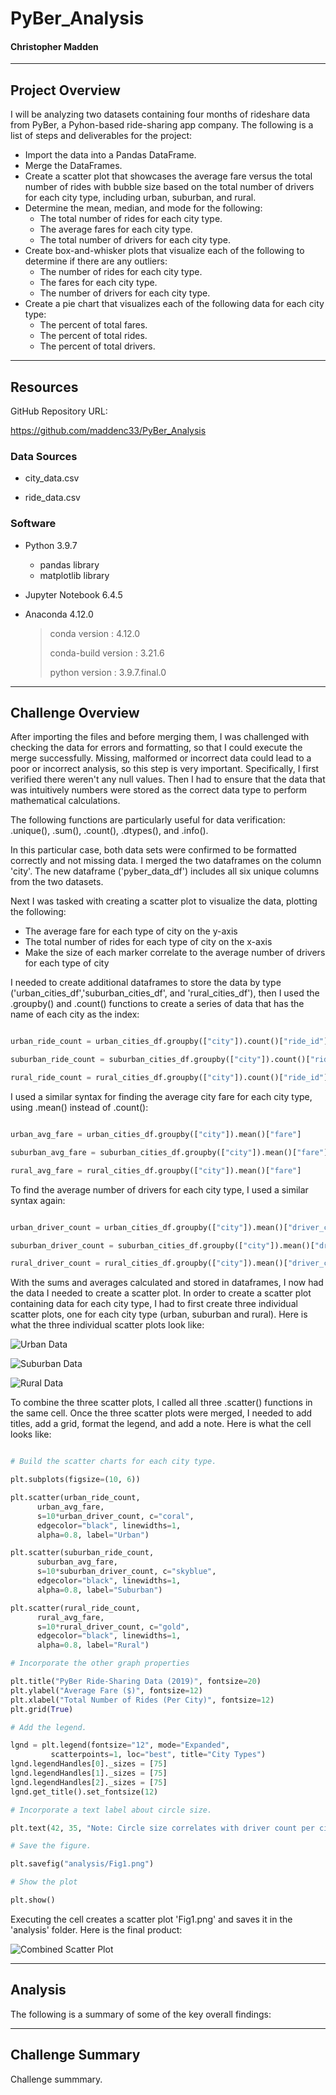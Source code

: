# PyBer_Analysis

#### Christopher Madden

---

## Project Overview

I will be analyzing two datasets containing four months of rideshare data from PyBer, a Pyhon-based ride-sharing app company.  The following is a list of steps and deliverables for the project: 

- Import the data into a Pandas DataFrame.
- Merge the DataFrames.
- Create a scatter plot that showcases the average fare versus the total number of rides with bubble size based on the total number of drivers for each city type, including urban, suburban, and rural.
- Determine the mean, median, and mode for the following:
  - The total number of rides for each city type.
  - The average fares for each city type.
  - The total number of drivers for each city type.
- Create box-and-whisker plots that visualize each of the following to determine if there are any outliers:
  - The number of rides for each city type.
  - The fares for each city type.
  - The number of drivers for each city type.
- Create a pie chart that visualizes each of the following data for each city type:
  - The percent of total fares.
  - The percent of total rides.
  - The percent of total drivers.

---

## Resources

GitHub Repository URL:

https://github.com/maddenc33/PyBer_Analysis

### Data Sources

 - city_data.csv

 - ride_data.csv

### Software

- Python 3.9.7
  - pandas library
  - matplotlib library

- Jupyter Notebook 6.4.5

- Anaconda 4.12.0

  >  conda version : 4.12.0
  > 
  >  conda-build version : 3.21.6
  > 
  >  python version : 3.9.7.final.0

---

## Challenge Overview

After importing the files and before merging them, I was challenged with checking the data for errors and formatting, so that I could execute the merge successfully.  Missing, malformed or incorrect data could lead to a poor or incorrect analysis, so this step is very important.  Specifically, I first verified there weren't any null values. Then I had to ensure that the data that was intuitively numbers were stored as the correct data type to perform mathematical calculations.

The following functions are particularly useful for data verification: .unique(), .sum(), .count(), .dtypes(), and .info().

In this particular case, both data sets were confirmed to be formatted correctly and not missing data.
I merged the two dataframes on the column 'city'.  The new dataframe ('pyber_data_df') includes all six unique columns from the two datasets.

Next I was tasked with creating a scatter plot to visualize the data, plotting the following:
- The average fare for each type of city on the y-axis
- The total number of rides for each type of city on the x-axis
- Make the size of each marker correlate to the average number of drivers for each type of city

I needed to create additional dataframes to store the data by type ('urban_cities_df','suburban_cities_df', and 'rural_cities_df'), then I used the .groupby() and .count() functions to create a series of data that has the name of each city as the index:

```python

urban_ride_count = urban_cities_df.groupby(["city"]).count()["ride_id"]

suburban_ride_count = suburban_cities_df.groupby(["city"]).count()["ride_id"]

rural_ride_count = rural_cities_df.groupby(["city"]).count()["ride_id"]

```

I used a similar syntax for finding the average city fare for each city type, using .mean() instead of .count():

```python

urban_avg_fare = urban_cities_df.groupby(["city"]).mean()["fare"]

suburban_avg_fare = suburban_cities_df.groupby(["city"]).mean()["fare"]

rural_avg_fare = rural_cities_df.groupby(["city"]).mean()["fare"]

```

To find the average number of drivers for each city type, I used a similar syntax again:

```python

urban_driver_count = urban_cities_df.groupby(["city"]).mean()["driver_count"]

suburban_driver_count = suburban_cities_df.groupby(["city"]).mean()["driver_count"]

rural_driver_count = rural_cities_df.groupby(["city"]).mean()["driver_count"]

```

With the sums and averages calculated and stored in dataframes, I now had the data I needed to create a scatter plot.
In order to create a scatter plot containing data for each city type, I had to first create three individual scatter plots, one for each city type (urban, suburban and rural).
Here is what the three individual scatter plots look like:

![Urban Data](https://github.com/maddenc33/PyBer_Analysis/blob/main/analysis/scatterplot1.png?raw=true)

![Suburban Data](https://github.com/maddenc33/PyBer_Analysis/blob/main/analysis/scatterplot2.png?raw=true)

![Rural Data](https://github.com/maddenc33/PyBer_Analysis/blob/main/analysis/scatterplot3.png?raw=true)

To combine the three scatter plots, I called all three .scatter() functions in the same cell.  Once the three scatter plots were merged, I needed to add titles, add a grid, format the legend, and add a note.
Here is what the cell looks like:

```python

# Build the scatter charts for each city type.

plt.subplots(figsize=(10, 6))

plt.scatter(urban_ride_count,
      urban_avg_fare,
      s=10*urban_driver_count, c="coral",
      edgecolor="black", linewidths=1,
      alpha=0.8, label="Urban")

plt.scatter(suburban_ride_count,
      suburban_avg_fare,
      s=10*suburban_driver_count, c="skyblue",
      edgecolor="black", linewidths=1,
      alpha=0.8, label="Suburban")

plt.scatter(rural_ride_count,
      rural_avg_fare,
      s=10*rural_driver_count, c="gold",
      edgecolor="black", linewidths=1,
      alpha=0.8, label="Rural")

# Incorporate the other graph properties

plt.title("PyBer Ride-Sharing Data (2019)", fontsize=20)
plt.ylabel("Average Fare ($)", fontsize=12)
plt.xlabel("Total Number of Rides (Per City)", fontsize=12)
plt.grid(True)

# Add the legend.

lgnd = plt.legend(fontsize="12", mode="Expanded",
         scatterpoints=1, loc="best", title="City Types")
lgnd.legendHandles[0]._sizes = [75]
lgnd.legendHandles[1]._sizes = [75]
lgnd.legendHandles[2]._sizes = [75]
lgnd.get_title().set_fontsize(12)

# Incorporate a text label about circle size.

plt.text(42, 35, "Note: Circle size correlates with driver count per city.", fontsize="12")

# Save the figure.

plt.savefig("analysis/Fig1.png")

# Show the plot

plt.show()

```

Executing the cell creates a scatter plot 'Fig1.png' and saves it in the 'analysis' folder.  Here is the final product:

![Combined Scatter Plot](https://github.com/maddenc33/PyBer_Analysis/blob/main/analysis/Fig1.png?raw=true)

---

## Analysis

The following is a summary of some of the key overall findings:

---

## Challenge Summary

Challenge summmary.
